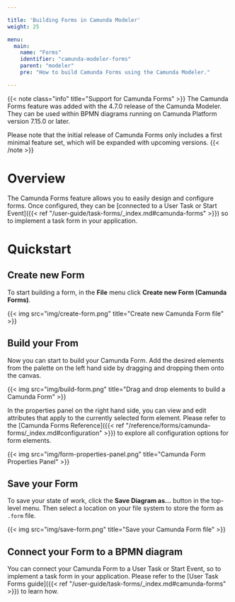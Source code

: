 ```yaml
---

title: 'Building Forms in Camunda Modeler'
weight: 25

menu:
  main:
    name: "Forms"
    identifier: "camunda-modeler-forms"
    parent: "modeler"
    pre: "How to build Camunda Forms using the Camunda Modeler."

---
```


{{< note class="info" title="Support for Camunda Forms" >}}
The Camunda Forms feature was added with the 4.7.0 release of the Camunda Modeler. They can be used within BPMN diagrams running on Camunda Platform version 7.15.0 or later.

Please note that the initial release of Camunda Forms only includes a first minimal feature set, which will be expanded with upcoming versions.
{{< /note >}}


# Overview

The Camunda Forms feature allows you to easily design and configure forms. Once configured, they can be [connected to a User Task or Start Event]({{< ref "/user-guide/task-forms/_index.md#camunda-forms" >}}) so to implement a task form in your application.

# Quickstart

## Create new Form

To start building a form, in the **File** menu click **Create new Form (Camunda Forms)**.

{{< img src="img/create-form.png" title="Create new Camunda Form file" >}}

## Build your From

Now you can start to build your Camunda Form. Add the desired elements from the palette on the left hand side by dragging and dropping them onto the canvas.

{{< img src="img/build-form.png" title="Drag and drop elements to build a Camunda Form" >}}

In the properties panel on the right hand side, you can view and edit attributes that apply to the currently selected form element. Please refer to the [Camunda Forms Reference]({{< ref "/reference/forms/camunda-forms/_index.md#configuration" >}}) to explore all configuration options for form elements.

{{< img src="img/form-properties-panel.png" title="Camunda Form Properties Panel" >}}

## Save your Form

To save your state of work, click the **Save Diagram as...** button in the top-level menu. Then select a location on your file system to store the form as `.form` file.

{{< img src="img/save-form.png" title="Save your Camunda Form file" >}}

## Connect your Form to a BPMN diagram

You can connect your Camunda Form to a User Task or Start Event, so to implement a task form in your application. Please refer to the [User Task Forms guide]({{< ref "/user-guide/task-forms/_index.md#camunda-forms" >}}) to learn how.
